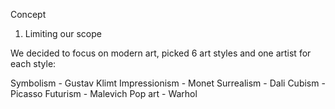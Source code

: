 Concept

1) Limiting our scope


We decided to focus on modern art, picked 6 art styles and one artist for each style:

Symbolism - Gustav Klimt
Impressionism - Monet
Surrealism - Dali
Cubism - Picasso
Futurism - Malevich
Pop art - Warhol

